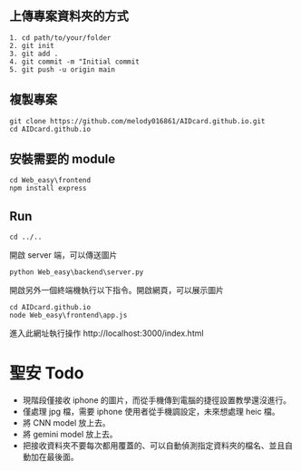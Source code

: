## 上傳專案資料夾的方式
```
1. cd path/to/your/folder
2. git init
3. git add .
4. git commit -m "Initial commit
5. git push -u origin main
```

## 複製專案

```
git clone https://github.com/melody016861/AIDcard.github.io.git
cd AIDcard.github.io
```

## 安裝需要的 module 
```
cd Web_easy\frontend
npm install express
```

## Run

```
cd ../..
```

開啟 server 端，可以傳送圖片

```
python Web_easy\backend\server.py
```
開啟另外一個終端機執行以下指令。開啟網頁，可以展示圖片
```
cd AIDcard.github.io
node Web_easy\frontend\app.js
```

進入此網址執行操作
http://localhost:3000/index.html

# 聖安 Todo
* 現階段僅接收 iphone 的圖片，而從手機傳到電腦的捷徑設置教學還沒進行。
* 僅處理 jpg 檔，需要 iphone 使用者從手機調設定，未來想處理 heic 檔。
* 將 CNN model 放上去。
* 將 gemini model 放上去。
* 把接收資料夾不要每次都用覆蓋的、可以自動偵測指定資料夾的檔名、並且自動加在最後面。

